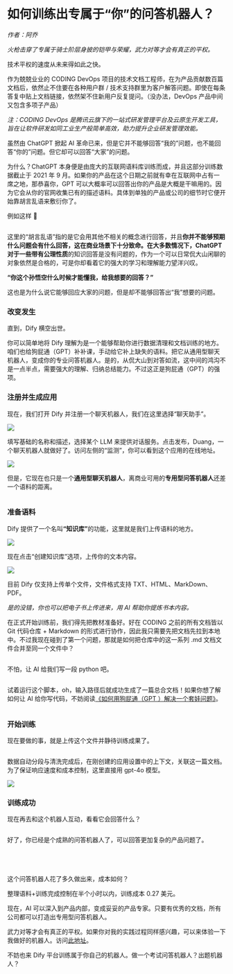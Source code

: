 # 如何训练出专属于“你”的问答机器人？

_作者：阿乔_

_火枪击穿了专属于骑士阶层身披的铠甲与荣耀，武力对等才会有真正的平权。_

技术平权的速度从未来得如此之快。

作为兢兢业业的 CODING DevOps 项目的技术文档工程师，在为产品贡献数百篇文档后，依然止不住要在各种用户群 / 技术支持群里为客户解答问题。即使在每条答复中贴上文档链接，依然架不住新用户反复提问。（没办法，DevOps 产品中间又包含多项子产品）

_注：CODING DevOps 是腾讯云旗下的一站式研发管理平台及云原生开发工具，旨在让软件研发如同工业生产般简单高效，助力提升企业研发管理效能。_

虽然由 ChatGPT 掀起 AI 革命已来，但是它并不能够回答“我的”问题，也不能回答“你的”问题。但它却可以回答“大家”的问题。

为什么？ChatGPT 本身便是由庞大的互联网语料库训练而成，并且这部分训练数据截止于 2021 年 9 月。如果你的产品在这个日期之前就有幸在互联网中占有一席之地，那恭喜你，GPT 可以大概率可以回答出你的产品是大概是干嘛用的。因为它会从你的官网收集已有的描述语料。具体到单独的产品或公司的细节时它便开始靠胡言乱语来敷衍你了。

例如这样 🔽

<figure><img src="https://assets-docs.dify.ai/img/zh_CN/use-cases/b6a8430176ed4a12a3d96a1e28416b40.webp" alt=""><figcaption></figcaption></figure>

这里的“胡言乱语”指的是它会用其他不相关的概念进行回答，并且**你并不能够预期什么问题会有什么回答，这在商业场景下十分致命。在大多数情况下，ChatGPT 对于一些带有公理性质**的知识回答是没有问题的，作为一个可以日常侃大山闲聊的对象依然是合格的，可是你却看着它的强大的学习和理解能力望洋兴叹。

**“你这个孙悟空什么时候才能懂我，给我想要的回答？”**

这也是为什么说它能够回应大家的问题，但是却不能够回答出“我”想要的问题。

### **改变发生**

直到，Dify 横空出世。

你可以简单地将 Dify 理解为是一个能够帮助你进行数据清理和文档训练的地方。咱们也给狗屁通（GPT）补补课，手动给它补上缺失的语料。把它从通用型聊天机器人，变成你的专业问答机器人。是的，从侃大山到对答如流，这中间的鸿沟不是一点半点，需要强大的理解、归纳总结能力。不过这正是狗屁通（GPT）的强项。

### **注册并生成应用**

现在，我们打开 Dify 并注册一个聊天机器人，我们在这里选择“聊天助手”。

![](https://assets-docs.dify.ai/2024/11/8f25c739e69de061496637f08334dd1b.png)

填写基础的名称和描述，选择某个 LLM 来提供对话服务。点击发布，Duang，一个聊天机器人就做好了。访问左侧的“监测”，你可以看到这个应用的在线地址。

![](https://assets-docs.dify.ai/2024/11/15e39d55291a97e59e8349a2f84302ee.png)

但是，它现在也只是一个**通用型聊天机器人**，离商业可用的**专用型问答机器人**还差一个语料的距离。

<figure><img src="https://assets-docs.dify.ai/img/zh_CN/use-cases/bb125f804381861db1f5965084a138a9.webp" alt=""><figcaption></figcaption></figure>

### **准备语料**

Dify 提供了一个名&#x53EB;**“知识库”**&#x7684;功能，这里就是我们上传语料的地方。

![](https://assets-docs.dify.ai/2024/11/46204d061fe14ada59735229a85e8d1a.png)

现在点击“创建知识库”选项，上传你的文本内容。

![](https://assets-docs.dify.ai/2024/11/1f35dc6c1b4ee2c307e024fb9755d417.png)

目前 Dify 仅支持上传单个文件，文件格式支持 TXT、HTML、MarkDown、PDF。

_是的没错，你也可以把电子书上传进来，用 AI 帮助你提炼书本内容。_

在正式开始训练前，我们得先把教材准备好。好在 CODING 之前的所有文档皆以 Git 代码仓库 + Markdown 的形式进行协作，因此我只需要先把文档先拉到本地中。不过我现在碰到了第一个问题，那就是如何把仓库中的这一系列 .md 文档文件合并至同一个文件中？

<figure><img src="https://assets-docs.dify.ai/img/zh_CN/use-cases/0105637f87d88e6217a199cca0bca1d7.webp" alt=""><figcaption></figcaption></figure>

不怕，让 AI 给我们写一段 python 吧。

<figure><img src="https://assets-docs.dify.ai/img/zh_CN/use-cases/7630a735ae356bcba7b8bc8e6317b819.webp" alt=""><figcaption></figcaption></figure>

试着运行这个脚本，oh，输入路径后就成功生成了一篇总合文档！如果你想了解如何让 AI 给你写代码，不妨阅读[《如何用狗屁通（GPT ）解决一个套娃问题》](http://mp.weixin.qq.com/s?__biz=MzU2Njg1NDA3Mw==\&mid=2247484248\&idx=1\&sn=50809b40f520c767483e1a7b0eefb9c1\&chksm=fca76b8ecbd0e298e627140d63e7b3383d226ab293a2e8fefa04b5a1ee12f187520560ec1579\&scene=21#wechat_redirect)。

<figure><img src="https://assets-docs.dify.ai/img/zh_CN/use-cases/b898c791c9e523e226c4bbbb0bd9a0da.webp" alt=""><figcaption></figcaption></figure>

### **开始训练**

现在要做的事，就是上传这个文件并静待训练成果了。

<figure><img src="https://assets-docs.dify.ai/img/zh_CN/use-cases/c9b5eeccebd379c710de0508999d3968.webp" alt=""><figcaption></figcaption></figure>

数据自动分段与清洗完成后，在刚创建的应用设置中的上下文，关联这一篇文档。为了保证响应速度和成本控制，这里直接用 gpt-4o 模型。

![](https://assets-docs.dify.ai/2024/11/5878266c7a7c8729e44fb660b8108393.png)

### **训练成功**

现在再去和这个机器人互动，看看它会回答什么？

<figure><img src="https://assets-docs.dify.ai/img/zh_CN/use-cases/3c25c1ec53988c758a1424ffda8a2481.webp" alt=""><figcaption></figcaption></figure>

好了，你已经是个成熟的问答机器人了，可以回答更加复杂的产品问题了。

<figure><img src="https://assets-docs.dify.ai/img/zh_CN/use-cases/b62766b87a26b44ce806eab40896acad.webp" alt=""><figcaption></figcaption></figure>

<figure><img src="https://assets-docs.dify.ai/img/zh_CN/use-cases/fbd45604a91a6bffc21f5166aa9359cc.webp" alt=""><figcaption></figcaption></figure>

<figure><img src="https://assets-docs.dify.ai/img/zh_CN/use-cases/46b889e7380e48c51f48317ccd2a79b7.webp" alt=""><figcaption></figcaption></figure>

<figure><img src="https://assets-docs.dify.ai/img/zh_CN/use-cases/f887536868970d8c178b0e4aebfc32ef.webp" alt=""><figcaption></figcaption></figure>

这个问答机器人花了多久做出来，成本如何？

整理语料+训练完成控制在半个小时以内，训练成本 0.27 美元。

现在，AI 可以深入到产品内部，变成妥妥的产品专家。只要有优秀的文档，所有公司都可以打造出专用型问答机器人。

武力对等才会有真正的平权。如果你对我的实践过程同样感兴趣，可以来体验一下我做好的机器人。访问[此地址](https://udify.app/chat/F2Y4bKEWbuCb1FTC)。

不妨也来 Dify 平台训练属于你自己的机器人。做一个考试问答机器人？出题机器人？
